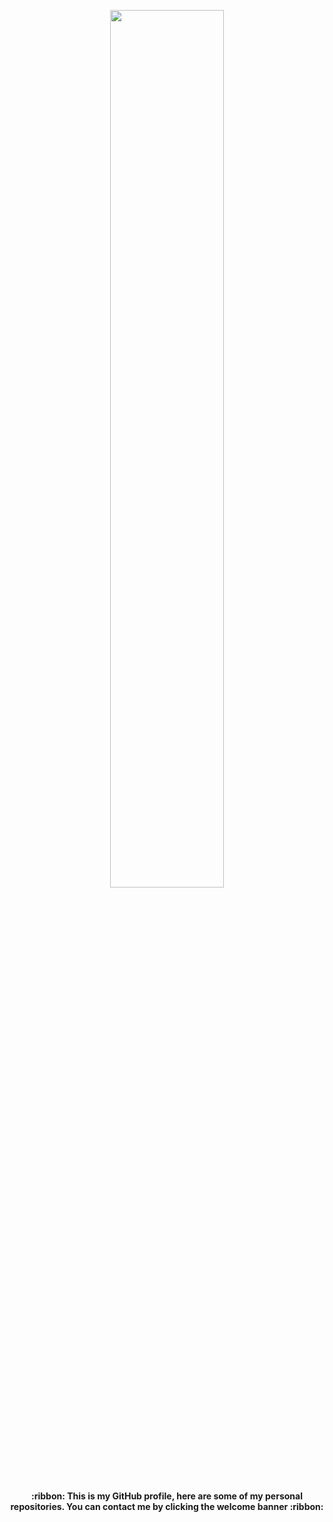 <p align="center"><a name="top" href="https://facebook.com/hrry.elrc/"><img width="60%" src="https://i.ibb.co/kB9zNSP/welcome.gif"></a></p>

##  
<p align="center"><b>:ribbon: This is my GitHub profile, here are some of my personal repositories. You can contact me by clicking the welcome banner :ribbon:</b></p>

<!--
[![Harry's GitHub Stats](https://github-readme-stats.vercel.app/api?username=owl4ce&show_icons=true&)](https://github.com/owl4ce)
[![Harry's Top Langs](https://github-readme-stats.vercel.app/api/top-langs/?username=owl4ce&hide=html)](https://github.com/owl4ce)

### Hi there 👋
**owl4ce/owl4ce** is a ✨ _special_ ✨ repository because its `README.md` (this file) appears on your GitHub profile.

Here are some ideas to get you started:

- 🔭 I’m currently working on ...
- 🌱 I’m currently learning ...
- 👯 I’m looking to collaborate on ...
- 🤔 I’m looking for help with ...
- 💬 Ask me about ...
- 📫 How to reach me: ...
- 😄 Pronouns: ...
- ⚡ Fun fact: ...
-->
